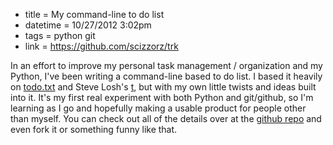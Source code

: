 * title = My command-line to do list
* datetime = 10/27/2012 3:02pm
* tags = python git
* link = https://github.com/scizzorz/trk

In an effort to improve my personal task management / organization and my Python, I've been writing a command-line based to do list. I based it heavily on [todo.txt](http://ginatrapani.github.com/todo.txt-cli/) and Steve Losh's [t](http://stevelosh.com/projects/t/), but with my own little twists and ideas built into it. It's my first real experiment with both Python and git/github, so I'm learning as I go and hopefully making a usable product for people other than myself. You can check out all of the details over at the [github repo](http://github.com/scizzorz/trk) and even fork it or something funny like that.
